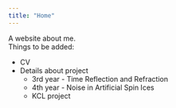 ```yaml
---
title: "Home"
---
```


A website about me.
\
Things to be added:
  - CV
  - Details about project
    - 3rd year - Time Reflection and Refraction
    - 4th year - Noise in Artificial Spin Ices
    - KCL project
